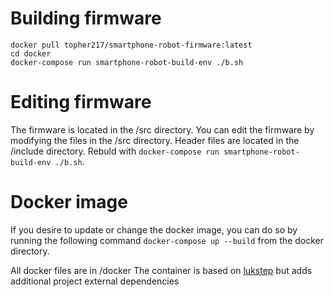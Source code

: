 # Building firmware
```
docker pull topher217/smartphone-robot-firmware:latest
cd docker
docker-compose run smartphone-robot-build-env ./b.sh
```

# Editing firmware
The firmware is located in the /src directory. You can edit the firmware by modifying the files in the /src directory.
Header files are located in the /include directory.
Rebuld with `docker-compose run smartphone-robot-build-env ./b.sh`.

# Docker image
If you desire to update or change the docker image, you can do so by running the following command
`docker-compose up --build` from the docker directory.

All docker files are in /docker
The container is based on [lukstep](https://github.com/lukstep/raspberry-pi-pico-docker-sdk)
but adds additional project external dependencies

